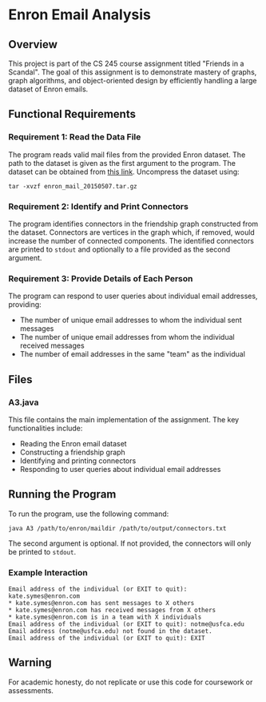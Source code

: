 
# Enron Email Analysis

## Overview

This project is part of the CS 245 course assignment titled "Friends in a Scandal". The goal of this assignment is to demonstrate mastery of graphs, graph algorithms, and object-oriented design by efficiently handling a large dataset of Enron emails.

## Functional Requirements

### Requirement 1: Read the Data File

The program reads valid mail files from the provided Enron dataset. The path to the dataset is given as the first argument to the program. The dataset can be obtained from [this link](https://www.cs.cmu.edu/~./enron/enron_mail_20150507.tar.gz). Uncompress the dataset using:
```
tar -xvzf enron_mail_20150507.tar.gz
```

### Requirement 2: Identify and Print Connectors

The program identifies connectors in the friendship graph constructed from the dataset. Connectors are vertices in the graph which, if removed, would increase the number of connected components. The identified connectors are printed to `stdout` and optionally to a file provided as the second argument.

### Requirement 3: Provide Details of Each Person

The program can respond to user queries about individual email addresses, providing:
- The number of unique email addresses to whom the individual sent messages
- The number of unique email addresses from whom the individual received messages
- The number of email addresses in the same "team" as the individual

## Files

### A3.java

This file contains the main implementation of the assignment. The key functionalities include:
- Reading the Enron email dataset
- Constructing a friendship graph
- Identifying and printing connectors
- Responding to user queries about individual email addresses

## Running the Program

To run the program, use the following command:
```
java A3 /path/to/enron/maildir /path/to/output/connectors.txt
```
The second argument is optional. If not provided, the connectors will only be printed to `stdout`.

### Example Interaction

```
Email address of the individual (or EXIT to quit): kate.symes@enron.com
* kate.symes@enron.com has sent messages to X others
* kate.symes@enron.com has received messages from X others
* kate.symes@enron.com is in a team with X individuals
Email address of the individual (or EXIT to quit): notme@usfca.edu
Email address (notme@usfca.edu) not found in the dataset.
Email address of the individual (or EXIT to quit): EXIT
```
## Warning

For academic honesty, do not replicate or use this code for coursework or assessments.
